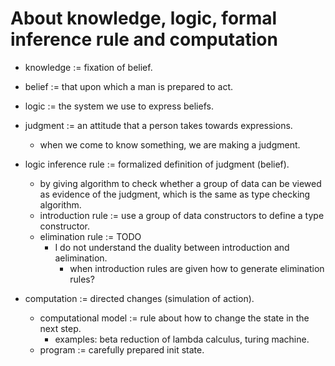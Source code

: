 # About knowledge, logic, formal inference rule and computation

- knowledge := fixation of belief.

- belief := that upon which a man is prepared to act.

- logic := the system we use to express beliefs.

- judgment := an attitude that a person takes towards expressions.
  - when we come to know something, we are making a judgment.

- logic inference rule := formalized definition of judgment (belief).
  - by giving algorithm to check whether a group of data
    can be viewed as evidence of the judgment,
    which is the same as type checking algorithm.
  - introduction rule := use a group of data constructors to define a type constructor.
  - elimination rule := TODO
    - I do not understand the duality between introduction and aelimination.
      - when introduction rules are given how to generate elimination rules?

- computation := directed changes (simulation of action).
  - computational model := rule about how to change the state in the next step.
    - examples: beta reduction of lambda calculus, turing machine.
  - program := carefully prepared init state.
